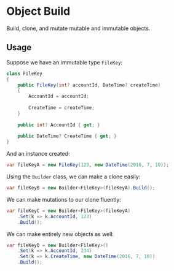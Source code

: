 ﻿
# Object Build

Build, clone, and mutate mutable and immutable objects.

## Usage

Suppose we have an immutable type `FileKey`:
```cs
class FileKey
{
    public FileKey(int? accountId, DateTime? createTime)
    {
        AccountId = accountId;
        
        CreateTime = createTime;
    }
    
    public int? AccountId { get; }
    
    public DateTime? CreateTime { get; }
}
```
And an instance created:
```cs
var fileKeyA = new FileKey(123, new DateTime(2016, 7, 10));
```
Using the `Builder` class, we can make a clone easily:
```cs
var fileKeyB = new Builder<FileKey>(fileKeyA).Build();
```
We can make mutations to our clone fluently:
```cs
var fileKeyC = new Builder<FileKey>(fileKeyA)
    .Set(k => k.AccountId, 123)
    .Build();
```
We can make entirely new objects as well:
```cs
var fileKeyD = new Builder<FileKey>()
    .Set(k => k.AccountId, 234)
    .Set(k => k.CreateTime, new DateTime(2016, 7, 10))
    .Build();
```